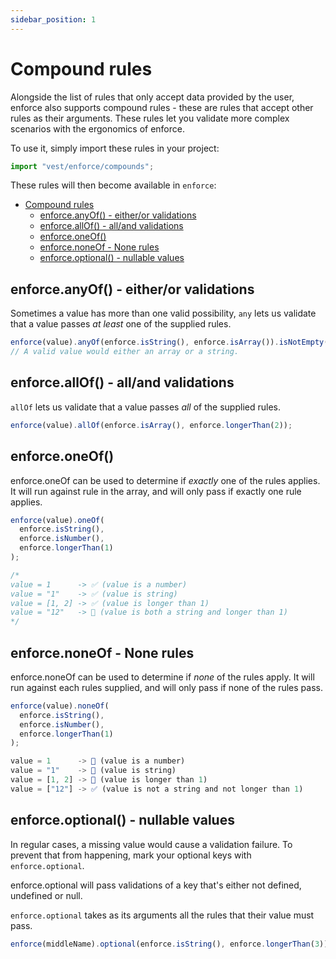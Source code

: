 ```yaml
---
sidebar_position: 1
---
```


# Compound rules

Alongside the list of rules that only accept data provided by the user, enforce also supports compound rules - these are rules that accept other rules as their arguments. These rules let you validate more complex scenarios with the ergonomics of enforce.

To use it, simply import these rules in your project:

```js
import "vest/enforce/compounds";
```

These rules will then become available in `enforce`:

- [Compound rules](#compound-rules)
  - [enforce.anyOf() - either/or validations](#enforceanyof---eitheror-validations)
  - [enforce.allOf() - all/and validations](#enforceallof---alland-validations)
  - [enforce.oneOf()](#enforceoneof)
  - [enforce.noneOf - None rules](#enforcenoneof---none-rules)
  - [enforce.optional() - nullable values](#enforceoptional---nullable-values)

## enforce.anyOf() - either/or validations

Sometimes a value has more than one valid possibility, `any` lets us validate that a value passes _at least_ one of the supplied rules.

```js
enforce(value).anyOf(enforce.isString(), enforce.isArray()).isNotEmpty();
// A valid value would either an array or a string.
```

## enforce.allOf() - all/and validations

`allOf` lets us validate that a value passes _all_ of the supplied rules.

```js
enforce(value).allOf(enforce.isArray(), enforce.longerThan(2));
```

## enforce.oneOf()

enforce.oneOf can be used to determine if _exactly_ one of the rules applies. It will run against rule in the array, and will only pass if exactly one rule applies.

```js
enforce(value).oneOf(
  enforce.isString(),
  enforce.isNumber(),
  enforce.longerThan(1)
);

/*
value = 1      -> ✅ (value is a number)
value = "1"    -> ✅ (value is string)
value = [1, 2] -> ✅ (value is longer than 1)
value = "12"   -> 🚨 (value is both a string and longer than 1)
*/
```

## enforce.noneOf - None rules

enforce.noneOf can be used to determine if _none_ of the rules apply. It will run against each rules supplied, and will only pass if none of the rules pass.

```js
enforce(value).noneOf(
  enforce.isString(),
  enforce.isNumber(),
  enforce.longerThan(1)
);

value = 1      -> 🚨 (value is a number)
value = "1"    -> 🚨 (value is string)
value = [1, 2] -> 🚨 (value is longer than 1)
value = ["12"] -> ✅ (value is not a string and not longer than 1)

```

## enforce.optional() - nullable values

In regular cases, a missing value would cause a validation failure. To prevent that from happening, mark your optional keys with `enforce.optional`.

enforce.optional will pass validations of a key that's either not defined, undefined or null.

`enforce.optional` takes as its arguments all the rules that their value must pass.

```js
enforce(middleName).optional(enforce.isString(), enforce.longerThan(3));
```
